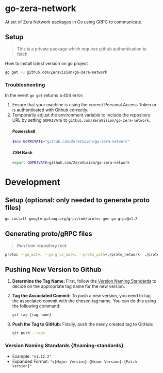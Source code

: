 # go-zera-network
At set of Zera Network packages in Go using GRPC to communicate.

## Setup
> This is a private package which requires github authentication to fetch

How to install latest version on go project
```bash
go get -u github.com/ZeraVision/go-zera-network
```

### Troubleshooting
In the event `go get` returns a 404 error:
1. Ensure that your machine is using the correct Personal Access Token or is authenticated with Github correctly.
2. Temporarily adjust the environment variable to include the repository URL by setting `GOPRIVATE` to `github.com/ZeraVision/go-zera-network`.
   #### Powershell
   ```powershell
   $env:GOPRIVATE="github.com/ZeraVision/go-zera-network"
   ```
   #### ZSH Bash
   ```bash
   export GOPRIVATE=github.com/ZeraVision/go-zera-network
   ```

# Development

## Setup (optional: only needed to generate proto files)
```bash
go install google.golang.org/grpc/cmd/protoc-gen-go-grpc@v1.2
```

## Generating proto/gRPC files
> Run from repository root.
```bash
protoc --go_out=. --go-grpc_out=. --proto_path=./proto_network  ./proto_network/*.proto
```

## Pushing New Version to Github

1. **Determine the Tag Name:**
   First, follow the [Version Naming Standards]({#naming-standards}) to decide on the appropriate tag name for the new version.

2. **Tag the Associated Commit:**
   To push a new version, you need to tag the   associated commit with the chosen tag name.   You can do this using the following command:
    ```bash
    git tag {tag name} 
    ```
3. **Push the Tag to GitHub:**
    Finally, push the newly created tag to GitHub:
    ```bash
    git push --tags 
    ```

### Version Naming Standards {#naming-standards}
- Example: `"v1.12.2"`
- Expanded Format: `"v{Major Version}.{Minor Version}.{Patch Version}"`


